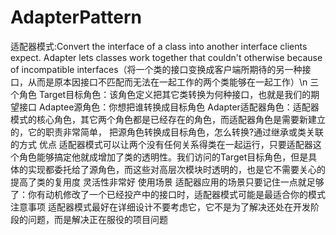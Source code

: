 # AdapterPattern
适配器模式:Convert the interface of a class into another interface clients expect. Adapter lets
 classes work together that couldn't otherwise because of incompatible interfaces（将一个类的接口变换成客户端所期待的另一种接口，从而是原本因接口不匹配而无法在一起工作的两个类能够在一起工作）\n
三个角色
Target目标角色：该角色定义把其它类转换为何种接口，也就是我们的期望接口
Adaptee源角色：你想把谁转换成目标角色
Adapter适配器角色：适配器模式的核心角色，其它两个角色都是已经存在的角色，而适配器角色是需要新建立的，它的职责非常简单，
把源角色转换成目标角色，怎么转换?通过继承或类关联的方式
优点
适配器模式可以让两个没有任何关系得类在一起运行，只要适配器这个角色能够搞定他就成增加了类的透明性。我们访问的Target目标角色，但是具体的实现都委托给了源角色，而这些对高层次模块时透明的，也是它不需要关心的
提高了类的复用度
灵活性非常好
使用场景
适配器应用的场景只要记住一点就足够了：你有动机修改了一个已经投产中的接口时，适配器模式可能是最适合你的模式
注意事项
适配器模式最好在详细设计不要考虑它，它不是为了解决还处在开发阶段的问题，而是解决正在服役的项目问题
